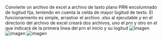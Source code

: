 Convierte un archivo de excel a archivo de taxto plano PRN encolumnado de logitud fija, teniendo en cuenta la celda de mayor logitud de texto.
El funcionamiento es simple, arrastrar el archivo .xlsx al ejecutable y en el directorio del archivo de excel creará dos archivos, uno el prn y otro en el que indicará de la primera linea del prn el inicio y su logitud
![imagen](https://github.com/user-attachments/assets/a5d335b8-ad9d-4063-be85-93f46001c9b8)
![imagen](https://github.com/user-attachments/assets/20cd661a-d2d9-4603-91b3-f75e1a93ed14)
![imagen](https://github.com/user-attachments/assets/83ab46b4-369f-4230-b2d9-26999391592b)

